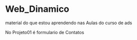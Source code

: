 # Web_Dinamico
material do que estou aprendendo nas Aulas do curso de ads


No Projeto01 é formulario de Contatos
